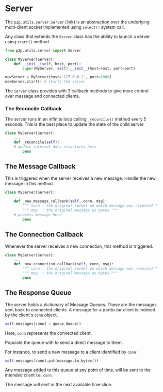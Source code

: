 # Server

The `p2p.utils.server.Server` ([link](../p2p/utils/server.py)) is an abstraction over the underlying multi-client socket implemented using `select()` system call.

Any class that extends the `Server` class has the ability to launch a server using `start()` method.

```python
from p2p.utils.server import Server

class MyServer(Server):
    def __init__(self, host, port):
        super(MyServer, self).__init__(host=host, port=port)

newServer = MyServer(host='127.0.0.1', port=8888)
newServer.start() # starts the server
```

The `Server` class provides with 3 callback methods to give more control over message and connected clients.

### The Reconcile Callback

The server runs in an infinite loop calling `_reconcile()` method every 5 seconds. This is the best place to update the state of the child server.

```python
class MyServer(Server):
    ...
    def _reconcile(self):
	# update internal data structures here
        pass
```

## The Message Callback

This is triggered when the server receives a new message. Handle the new message in this method.

```python
class MyServer(Server):
    ...
    def _new_message_callback(self, conn, msg):
        """ conn : the original socket on which message was received """
        """ msg  : the original message as bytes """
	# process message here
        pass
```

## The Connection Callback
Whenever the server receives a new connection, this method is triggered.

```python
class MyServer(Server):
    ...
    def _new_connection_callback(self, conn, msg):
        """ conn : the original socket on which message was received """
        """ msg  : the original message as bytes """
        pass
```

## The Response Queue

The server holds a dictionary of Message Queues. These are the messages sent back to connected clients. A message for a particular client is indexed by the client's `conn` object. 

```python
self.messages[conn] = queue.Queue()
```

Here, `conn` represents the connected client.

Populate the queue with to send a direct message to them.

For instance, to send a new message to a client identified by `conn` :

```python
self.messages[conn].put(message.to_bytes())
```

Any message added to this queue at any point of time, will be sent to the intended client i.e. `conn`. 

The message will sent in the next available time slice.

